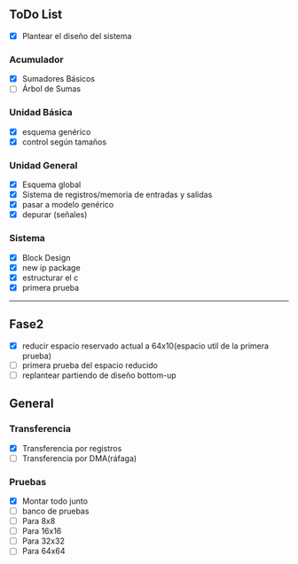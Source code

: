 ## ToDo List


- [x] Plantear el diseño del sistema

### Acumulador

- [x] Sumadores Básicos 
- [ ] Árbol de Sumas

### Unidad Básica

- [x] esquema genérico 
- [x] control según tamaños

### Unidad General

- [x] Esquema global 
- [x] Sistema de registros/memoria de entradas y salidas
- [x] pasar a modelo genérico 
- [x] depurar (señales)

### Sistema

- [x] Block Design
- [x] new ip package
- [x] estructurar el c
- [x] primera prueba

****

## Fase2

- [x] reducir espacio reservado actual a 64x10(espacio util de la primera prueba)
- [ ] primera prueba del espacio reducido
- [ ] replantear partiendo de diseño bottom-up

## General

### Transferencia

- [x] Transferencia por registros
- [ ] Transferencia por DMA(ráfaga)

### Pruebas

- [x] Montar todo junto
- [ ] banco de pruebas
- [ ] Para 8x8
- [ ] Para 16x16
- [ ] Para 32x32
- [ ] Para 64x64